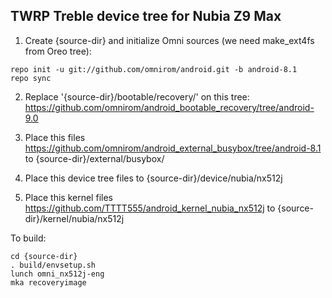 ## TWRP Treble device tree for Nubia Z9 Max


1) Create {source-dir} and initialize Omni sources (we need make_ext4fs from Oreo tree): 

```
repo init -u git://github.com/omnirom/android.git -b android-8.1
repo sync
```

2) Replace '{source-dir}/bootable/recovery/' on this tree: https://github.com/omnirom/android_bootable_recovery/tree/android-9.0

3) Place this files https://github.com/omnirom/android_external_busybox/tree/android-8.1 to {source-dir}/external/busybox/

4) Place this device tree files to {source-dir}/device/nubia/nx512j

5) Place this kernel files https://github.com/TTTT555/android_kernel_nubia_nx512j to {source-dir}/kernel/nubia/nx512j


To build:

```
cd {source-dir}
. build/envsetup.sh
lunch omni_nx512j-eng
mka recoveryimage
```
